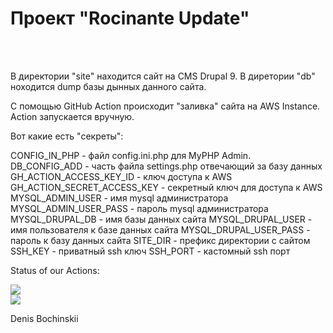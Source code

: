 <h1>Проект "Rocinante Update"</h1><br>
<br>
<p>
В директории "site" находится сайт на CMS Drupal 9.
В диретории "db" ноходится dump базы дынных данного сайта.
</p>
<p>
С помощью GitHub Action происходит "заливка" сайта на AWS Instance.
Action запускается вручную.
</p>
<p>
Вот какие есть "секреты":
</p>
CONFIG_IN_PHP - файл config.ini.php для MyPHP Admin.<br>
DB_CONFIG_ADD - часть файла settings.php отвечающий за базу данных<br>
GH_ACTION_ACCESS_KEY_ID - ключ доступа к AWS
GH_ACTION_SECRET_ACCESS_KEY - секретный ключ для доступа к AWS
MYSQL_ADMIN_USER - имя mysql администратора
MYSQL_ADMIN_USER_PASS - пароль mysql администратора
MYSQL_DRUPAL_DB - имя базы данных сайта
MYSQL_DRUPAL_USER - имя пользователя к базе данных сайта
MYSQL_DRUPAL_USER_PASS - пароль к базу данных сайта
SITE_DIR - префикс директории с сайтом
SSH_KEY - приватный ssh ключ
SSH_PORT - кастомный ssh порт
<p>
Status of our Actions:
</p>
<img src="https://github.com/bochinskii/rocinante-update/workflows/Deploy_archive/badge.svg?branch=main"><br>
<img src="https://github.com/bochinskii/rocinante-update/workflows/Deploy_db/badge.svg?branch=main"><br>
<p>
Denis Bochinskii
</p>
